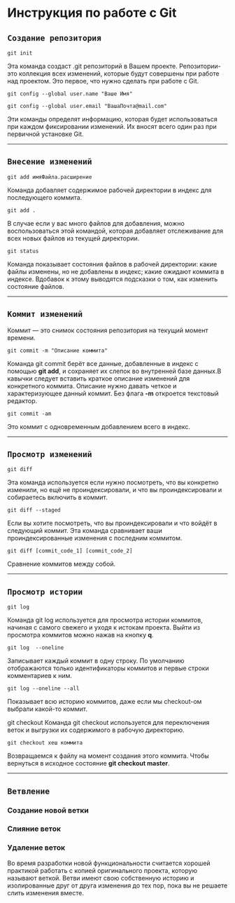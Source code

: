 
# Инструкция по работе с Git

## `Создание репозитория`

    git init 
Эта команда создаст .git репозиторий в Вашем проекте. Репозитории- это коллекция всех изменений, которые будут совершены при работе над проектом. Это первое, что нужно сделать при работе с Git.

    git config --global user.name "Ваше Имя"

    git config --global user.email "ВашаПочта@mail.com"

Эти команды определят информацию, которая будет использоваться при каждом фиксировании изменений. Их вносят всего один раз при первичной установке Git.
___

## `Внесение изменений`


    git add имяФайла.расширение
     
 Команда добавляет содержимое рабочей директории в индекс для последующего коммита.

    git add .
В случае если у вас много файлов для добавления, можно воспользоваться этой командой, которая добавляет отслеживание для всех новых файлов из текущей директории.    

    git status

Команда показывает состояния файлов в рабочей директории: какие файлы изменены, но не добавлены в индекс; какие ожидают коммита в индексе. Вдобавок к этому выводятся подсказки о том, как изменить состояние файлов.
___   

## `Коммит изменений`

Коммит — это снимок состояния репозитория  на текущий момент времени.

    git commit -m "Описание коммита"

Команда git commit берёт все данные, добавленные в индекс с помощью **git add**, и сохраняет их слепок во внутренней базе данных.В кавычки следует вставить краткое описание изменений для конкретного коммита. Описание нужно давать четкое и характеризующее данный коммит. Без флага **-m** откроется текстовый редактор.

    git commit -am
Это коммит с одновременным добавлением всего в индекс. 
___ 
    
## `Просмотр изменений`

    git diff
Эта команда используется если нужно посмотреть, что вы конкретно изменили, но ещё не проиндексировали, и что вы проиндексировали и собираетесь включить в коммит. 

    git diff --staged
Если вы хотите посмотреть, что вы проиндексировали и что войдёт в следующий коммит. Эта команда сравнивает ваши проиндексированные изменения с последним коммитом.

    git diff [commit_code_1] [commit_code_2]
Сравнение коммитов между собой.
___

## `Просмотр истории`
    git log
Команда git log используется для просмотра истории коммитов, начиная с самого свежего и уходя к истокам проекта. Выйти из просмотра коммитов можно нажав на кнопку **q**.

    git log  --oneline
Записывает каждый коммит в одну строку. По умолчанию отображаются только идентификаторы коммитов и первые строки комментариев к ним.

    git log --oneline --all
Показывает всю историю коммитов, даже если мы checkout-oм выбрали какой-то коммит.


git checkout
Команда git checkout используется для переключения веток и выгрузки их содержимого в рабочую директорию.

    git checkout хеш коммита
Возвращаемся к файлу на момент создания этого коммита.
Чтобы вернуться в исходное состояние **git checkout master**.    
___

## `Ветвление`

### Cоздание  новой ветки
### Слияние веток
### Удаление веток
Во время разработки новой функциональности считается хорошей практикой работать с копией оригинального проекта, которую называют веткой. Ветви имеют свою собственную историю и изолированные друг от друга изменения до тех пор, пока вы не решаете слить изменения вместе.


